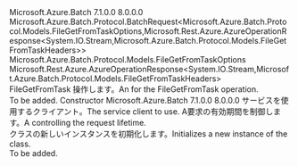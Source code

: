 <Type Name="FileGetFromTaskBatchRequest" FullName="Microsoft.Azure.Batch.Protocol.BatchRequests.FileGetFromTaskBatchRequest">
  <TypeSignature Language="C#" Value="public class FileGetFromTaskBatchRequest : Microsoft.Azure.Batch.Protocol.BatchRequest&lt;Microsoft.Azure.Batch.Protocol.Models.FileGetFromTaskOptions,Microsoft.Rest.Azure.AzureOperationResponse&lt;System.IO.Stream,Microsoft.Azure.Batch.Protocol.Models.FileGetFromTaskHeaders&gt;&gt;" />
  <TypeSignature Language="ILAsm" Value=".class public auto ansi beforefieldinit FileGetFromTaskBatchRequest extends Microsoft.Azure.Batch.Protocol.BatchRequest`2&lt;class Microsoft.Azure.Batch.Protocol.Models.FileGetFromTaskOptions, class Microsoft.Rest.Azure.AzureOperationResponse`2&lt;class System.IO.Stream, class Microsoft.Azure.Batch.Protocol.Models.FileGetFromTaskHeaders&gt;&gt;" />
  <TypeSignature Language="DocId" Value="T:Microsoft.Azure.Batch.Protocol.BatchRequests.FileGetFromTaskBatchRequest" />
  <TypeSignature Language="VB.NET" Value="Public Class FileGetFromTaskBatchRequest&#xA;Inherits BatchRequest(Of FileGetFromTaskOptions, AzureOperationResponse(Of Stream, FileGetFromTaskHeaders))" />
  <TypeSignature Language="F#" Value="type FileGetFromTaskBatchRequest = class&#xA;    inherit BatchRequest&lt;FileGetFromTaskOptions, AzureOperationResponse&lt;Stream, FileGetFromTaskHeaders&gt;&gt;" />
  <AssemblyInfo>
    <AssemblyName>Microsoft.Azure.Batch</AssemblyName>
    <AssemblyVersion>7.1.0.0</AssemblyVersion>
    <AssemblyVersion>8.0.0.0</AssemblyVersion>
  </AssemblyInfo>
  <Base>
    <BaseTypeName>Microsoft.Azure.Batch.Protocol.BatchRequest&lt;Microsoft.Azure.Batch.Protocol.Models.FileGetFromTaskOptions,Microsoft.Rest.Azure.AzureOperationResponse&lt;System.IO.Stream,Microsoft.Azure.Batch.Protocol.Models.FileGetFromTaskHeaders&gt;&gt;</BaseTypeName>
    <BaseTypeArguments>
      <BaseTypeArgument TypeParamName="TOptions">Microsoft.Azure.Batch.Protocol.Models.FileGetFromTaskOptions</BaseTypeArgument>
      <BaseTypeArgument TypeParamName="TResponse">Microsoft.Rest.Azure.AzureOperationResponse&lt;System.IO.Stream,Microsoft.Azure.Batch.Protocol.Models.FileGetFromTaskHeaders&gt;</BaseTypeArgument>
    </BaseTypeArguments>
  </Base>
  <Interfaces />
  <Docs>
    <summary>
            <span data-ttu-id="cd950-101"><see cref="T:Microsoft.Azure.Batch.Protocol.IBatchRequest" /> FileGetFromTask 操作します。</span><span class="sxs-lookup"><span data-stu-id="cd950-101">An <see cref="T:Microsoft.Azure.Batch.Protocol.IBatchRequest" /> for the FileGetFromTask operation.</span></span>
            </summary>
    <remarks>To be added.</remarks>
  </Docs>
  <Members>
    <Member MemberName=".ctor">
      <MemberSignature Language="C#" Value="public FileGetFromTaskBatchRequest (Microsoft.Azure.Batch.Protocol.BatchServiceClient serviceClient, System.Threading.CancellationToken cancellationToken);" />
      <MemberSignature Language="ILAsm" Value=".method public hidebysig specialname rtspecialname instance void .ctor(class Microsoft.Azure.Batch.Protocol.BatchServiceClient serviceClient, valuetype System.Threading.CancellationToken cancellationToken) cil managed" />
      <MemberSignature Language="DocId" Value="M:Microsoft.Azure.Batch.Protocol.BatchRequests.FileGetFromTaskBatchRequest.#ctor(Microsoft.Azure.Batch.Protocol.BatchServiceClient,System.Threading.CancellationToken)" />
      <MemberSignature Language="F#" Value="new Microsoft.Azure.Batch.Protocol.BatchRequests.FileGetFromTaskBatchRequest : Microsoft.Azure.Batch.Protocol.BatchServiceClient * System.Threading.CancellationToken -&gt; Microsoft.Azure.Batch.Protocol.BatchRequests.FileGetFromTaskBatchRequest" Usage="new Microsoft.Azure.Batch.Protocol.BatchRequests.FileGetFromTaskBatchRequest (serviceClient, cancellationToken)" />
      <MemberType>Constructor</MemberType>
      <AssemblyInfo>
        <AssemblyName>Microsoft.Azure.Batch</AssemblyName>
        <AssemblyVersion>7.1.0.0</AssemblyVersion>
        <AssemblyVersion>8.0.0.0</AssemblyVersion>
      </AssemblyInfo>
      <Parameters>
        <Parameter Name="serviceClient" Type="Microsoft.Azure.Batch.Protocol.BatchServiceClient" />
        <Parameter Name="cancellationToken" Type="System.Threading.CancellationToken" />
      </Parameters>
      <Docs>
        <param name="serviceClient"><span data-ttu-id="cd950-102">サービスを使用するクライアント。</span><span class="sxs-lookup"><span data-stu-id="cd950-102">The service client to use.</span></span></param>
        <param name="cancellationToken"><span data-ttu-id="cd950-103">A<see cref="T:System.Threading.CancellationToken" />要求の有効期間を制御します。</span><span class="sxs-lookup"><span data-stu-id="cd950-103">A <see cref="T:System.Threading.CancellationToken" /> controlling the request lifetime.</span></span></param>
        <summary>
            <span data-ttu-id="cd950-104"><see cref="T:Microsoft.Azure.Batch.Protocol.BatchRequests.FileGetFromTaskBatchRequest" /> クラスの新しいインスタンスを初期化します。</span><span class="sxs-lookup"><span data-stu-id="cd950-104">Initializes a new instance of the <see cref="T:Microsoft.Azure.Batch.Protocol.BatchRequests.FileGetFromTaskBatchRequest" /> class.</span></span>
            </summary>
        <remarks>To be added.</remarks>
      </Docs>
    </Member>
  </Members>
</Type>